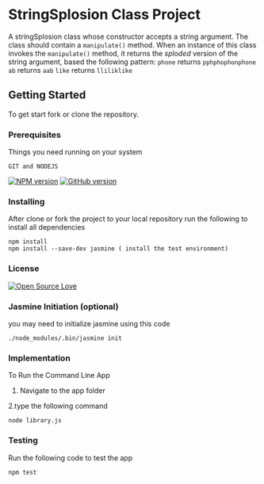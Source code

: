 # StringSplosion Class Project

A stringSplosion class whose constructor accepts a string argument. The class should contain a `manipulate()` method.  When an instance of this class invokes the `manipulate()` method, it returns the _sploded_ version of the string argument, based the following pattern:
`phone`   returns `pphphophonphone`
`ab`      returns `aab`
`like`    returns `lliliklike`


## Getting Started

To get start fork or clone the repository.

### Prerequisites

Things you need running on your system

```
GIT and NODEJS 
```
[![NPM version](https://badge.fury.io/js/badge-list.svg)](http://badge.fury.io/js/badge-list)
[![GitHub version](https://badge.fury.io/gh/boennemann%2Fbadges.svg)](http://badge.fury.io/gh/boennemann%2Fbadges)

### Installing

After clone or fork the project to your local repository run the following to install all dependencies

```
npm install
npm install --save-dev jasmine ( install the test environment)
```
### License

[![Open Source Love](https://badges.frapsoft.com/os/mit/mit.svg?v=102)](https://github.com/ellerbrock/open-source-badge/)
### Jasmine Initiation (optional)

you may need to initialize jasmine using this code

```
./node_modules/.bin/jasmine init
```
### Implementation


To Run the Command Line App 

1. Navigate to the app folder

2.type the following command

```
node library.js
```

### Testing

Run the following code to test the app

```
npm test
```
